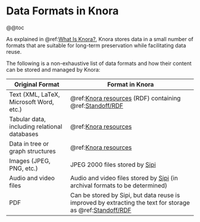 <!---
Copyright © 2015-2018 the contributors (see Contributors.md).

This file is part of Knora.

Knora is free software: you can redistribute it and/or modify
it under the terms of the GNU Affero General Public License as published
by the Free Software Foundation, either version 3 of the License, or
(at your option) any later version.

Knora is distributed in the hope that it will be useful,
but WITHOUT ANY WARRANTY; without even the implied warranty of
MERCHANTABILITY or FITNESS FOR A PARTICULAR PURPOSE.  See the
GNU Affero General Public License for more details.

You should have received a copy of the GNU Affero General Public
License along with Knora.  If not, see <http://www.gnu.org/licenses/>.
-->

# Data Formats in Knora

@@toc

As explained in @ref:[What Is Knora?](what-is-knora.md), Knora stores data
in a small number of formats that are suitable for long-term preservation while
facilitating data reuse.

The following is a non-exhaustive list of data formats and how their content
can be stored and managed by Knora:

| Original Format                              | Format in Knora                                                                                                              |
|----------------------------------------------|------------------------------------------------------------------------------------------------------------------------------|
| Text (XML, LaTeX, Microsoft Word, etc.)      | @ref:[Knora resources](../03-apis/api-v2/editing-resources.md) (RDF) containing @ref:[Standoff/RDF](standoff-rdf.md)            |
| Tabular data, including relational databases | @ref:[Knora resources](../03-apis/api-v2/editing-resources.md)                                                                  |
| Data in tree or graph structures             | @ref:[Knora resources](../03-apis/api-v2/editing-resources.md)                                                                  |
| Images (JPEG, PNG, etc.)                     | JPEG 2000 files stored by [Sipi](https://github.com/dhlab-basel/Sipi)                                                        |
| Audio and video files                        | Audio and video files stored by [Sipi](https://github.com/dhlab-basel/Sipi) (in archival formats to be determined)           |
| PDF                                          | Can be stored by Sipi, but data reuse is improved by extracting the text for storage as @ref:[Standoff/RDF](standoff-rdf.md) |
